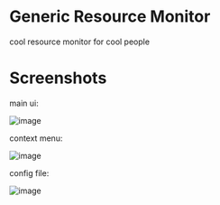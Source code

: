 # Generic Resource Monitor
cool resource monitor for cool people

# Screenshots
main ui:

![image](https://user-images.githubusercontent.com/72918515/113488736-2f8ad400-9503-11eb-93c2-fb50b5766afe.png)

context menu:

![image](https://user-images.githubusercontent.com/72918515/113488732-2863c600-9503-11eb-9ee6-f89785ae76e0.png)

config file:

![image](https://user-images.githubusercontent.com/72918515/113488740-36194b80-9503-11eb-9969-78fc6a999da1.png)
